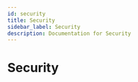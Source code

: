 ```yaml
---
id: security
title: Security
sidebar_label: Security
description: Documentation for Security
---
```


# Security
